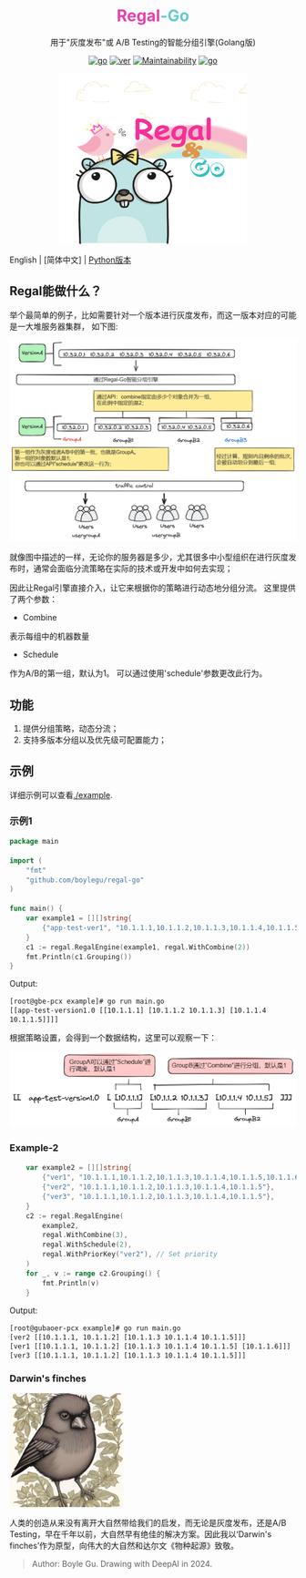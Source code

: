 <div align="center">

<h1 style="border-bottom: none">
    <b style="color: #E940AF">Regal</b><b style="color: #66C9D6">-Go</b><br />
</h1>
<p>
用于"灰度发布"或 A/B Testing的智能分组引擎(Golang版)
</p>

[![go](https://img.shields.io/badge/Go-1.18+-66C9D6)]()
[![ver](https://img.shields.io/badge/version-1.0.0-66C9D6)]()
[![Maintainability](https://api.codeclimate.com/v1/badges/4c478e05a95251b6a818/maintainability)](https://codeclimate.com/github/boylegu/regal-go/maintainability)
[![go](https://img.shields.io/badge/license-MIT-E940AF)]()

<p align="center">
<img src="https://github.com/boylegu/regal-go/blob/main/image/regal-white.png?raw=true" width="330" height="300">
</p>
</div>

English | [简体中文] | [Python版本](https://github.com/boylegu/regal)

## Regal能做什么？
举个最简单的例子，比如需要针对一个版本进行灰度发布，而这一版本对应的可能是一大堆服务器集群， 如下图:

<p align="center">
<img src="https://github.com/boylegu/regal-go/blob/main/image/fig01_cn.png?raw=true">
</p>

就像图中描述的一样，无论你的服务器是多少，尤其很多中小型组织在进行灰度发布时，通常会面临分流策略在实际的技术或开发中如何去实现；

因此让Regal引擎直接介入，让它来根据你的策略进行动态地分组分流。 这里提供了两个参数：

- Combine

表示每组中的机器数量

- Schedule

作为A/B的第一组，默认为1。 可以通过使用'schedule'参数更改此行为。

## 功能

1. 提供分组策略，动态分流；
2. 支持多版本分组以及优先级可配置能力；

## 示例

详细示例可以查看[./example](./example).

### 示例1
```go
package main

import (
	"fmt"
	"github.com/boylegu/regal-go"
)

func main() {
	var example1 = [][]string{
		{"app-test-ver1", "10.1.1.1,10.1.1.2,10.1.1.3,10.1.1.4,10.1.1.5"},
	}
	c1 := regal.RegalEngine(example1, regal.WithCombine(2))
	fmt.Println(c1.Grouping())
}
```
Output:

```shell
[root@gbe-pcx example]# go run main.go
[[app-test-version1.0 [[10.1.1.1] [10.1.1.2 10.1.1.3] [10.1.1.4 10.1.1.5]]]]
```

根据策略设置，会得到一个数据结构，这里可以观察一下：

<p align="center">
<img src="https://github.com/boylegu/regal-go/blob/main/image/fig02_cn.png?raw=true">
</p>

### Example-2

```go
	var example2 = [][]string{
		{"ver1", "10.1.1.1,10.1.1.2,10.1.1.3,10.1.1.4,10.1.1.5,10.1.1.6"},
		{"ver2", "10.1.1.1,10.1.1.2,10.1.1.3,10.1.1.4,10.1.1.5"},
		{"ver3", "10.1.1.1,10.1.1.2,10.1.1.3,10.1.1.4,10.1.1.5"},
	}
	c2 := regal.RegalEngine(
		example2,
		regal.WithCombine(3),
		regal.WithSchedule(2),
		regal.WithPriorKey("ver2"), // Set priority
	)
	for _, v := range c2.Grouping() {
		fmt.Println(v)
	}

```

Output:

```shell
[root@gubaoer-pcx example]# go run main.go
[ver2 [[10.1.1.1, 10.1.1.2] [10.1.1.3 10.1.1.4 10.1.1.5]]]
[ver1 [[10.1.1.1, 10.1.1.2] [10.1.1.3 10.1.1.4 10.1.1.5] [10.1.1.6]]]
[ver3 [[10.1.1.1, 10.1.1.2] [10.1.1.3 10.1.1.4 10.1.1.5]]]
```

### Darwin's finches

<p align="let">
<img src="https://github.com/boylegu/regal-go/blob/main/image/b.jpg?raw=true" width="200" height="200">
</p>

人类的创造从来没有离开大自然带给我们的启发，而无论是灰度发布，还是A/B Testing，早在千年以前，大自然早有绝佳的解决方案。因此我以‘Darwin's finches’作为原型，向伟大的大自然和达尔文《物种起源》致敬。
> Author: Boyle Gu. Drawing with DeepAI in 2024.